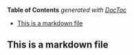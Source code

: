 <!-- START doctoc generated TOC please keep comment here to allow auto update -->
<!-- DON'T EDIT THIS SECTION, INSTEAD RE-RUN doctoc TO UPDATE -->
**Table of Contents**  *generated with [DocToc](http://doctoc.herokuapp.com/)*

- [This is a markdown file](#this-is-a-markdown-file)

<!-- END doctoc generated TOC please keep comment here to allow auto update -->

## This is a markdown file